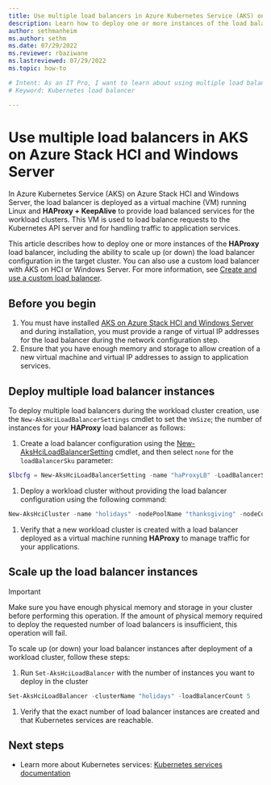 ```yaml
---
title: Use multiple load balancers in Azure Kubernetes Service (AKS) on Azure Stack HCI and Windows Server
description: Learn how to deploy one or more instances of the load balancer and scale up (or down) configuration in the target cluster.
author: sethmanheim
ms.author: sethm
ms.date: 07/29/2022 
ms.reviewer: rbaziwane
ms.lastreviewed: 07/29/2022
ms.topic: how-to

# Intent: As an IT Pro, I want to learn about using multiple load balancers in Azure Kubernetes Service (AKS).
# Keyword: Kubernetes load balancer

---
```


# Use multiple load balancers in AKS on Azure Stack HCI and Windows Server

In Azure Kubernetes Service (AKS) on Azure Stack HCI and Windows Server, the load balancer is deployed as a virtual machine (VM) running Linux and **HAProxy + KeepAlive** to provide load balanced services for the workload clusters. This VM is used to load balance requests to the Kubernetes API server and for handling traffic to application services.

This article describes how to deploy one or more instances of the **HAProxy** load balancer, including the ability to scale up (or down) the load balancer configuration in the target cluster. You can also use a custom load balancer with AKS on HCI or Windows Server. For more information, see [Create and use a custom load balancer](configure-custom-load-balancer.md).

## Before you begin

1. You must have installed [AKS on Azure Stack HCI and Windows Server](kubernetes-walkthrough-powershell.md) and during installation, you must provide a range of virtual IP addresses for the load balancer during the network configuration step.
2. Ensure that you have enough memory and storage to allow creation of a new virtual machine and virtual IP addresses to assign to application services.

## Deploy multiple load balancer instances

To deploy multiple load balancers during the workload cluster creation, use the `New-AksHciLoadBalancerSettings` cmdlet to set the `VmSize`; the number of instances for your **HAProxy** load balancer as follows:

1. Create a load balancer configuration using the [New-AksHciLoadBalancerSetting](/reference/ps/new-akshciloadbalancersetting) cmdlet, and then select `none` for the `loadBalancerSku` parameter:

  ```powershell
  $lbcfg = New-AksHciLoadBalancerSetting -name "haProxyLB" -LoadBalancerSku HAProxy -vmSize Standard_K8S3_v1 -loadBalancerCount 3
  ```

1. Deploy a workload cluster without providing the load balancer configuration using the following command:

  ```powershell
  New-AksHciCluster -name "holidays" -nodePoolName "thanksgiving" -nodeCount 2 -OSType linux -nodeVmSize Standard_A4_v2 -loadBalancerSettings $lbCfg
  ```

1. Verify that a new workload cluster is created with a load balancer deployed as a virtual machine running **HAProxy** to manage traffic for your applications.

## Scale up the load balancer instances

> [!IMPORTANT]
> Make sure you have enough physical memory and storage in your cluster before performing this operation. If the amount of physical memory required to deploy the requested number of load balancers is insufficient, this operation will fail.

To scale up (or down) your load balancer instances after deployment of a workload cluster, follow these steps:

1. Run `Set-AksHciLoadBalancer` with the number of instances you want to deploy in the cluster

  ```powershell
  Set-AksHciLoadBalancer -clusterName "holidays" -loadBalancerCount 5
  ```

1. Verify that the exact number of load balancer instances are created and that Kubernetes services are reachable.

## Next steps

- Learn more about Kubernetes services: [Kubernetes services documentation](https://kubernetes.io/docs/concepts/services-networking/service/)
